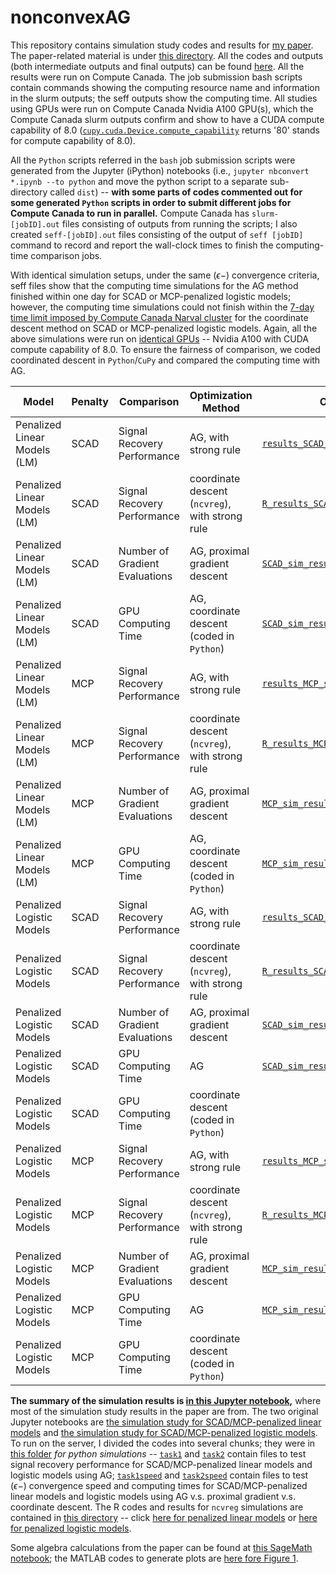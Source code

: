 # nonconvexAG

This repository contains simulation study codes and results for [my paper](https://arxiv.org/abs/2009.10629). The paper-related material is under [this directory](./paper). All the codes and outputs (both intermediate outputs and final outputs) can be found [here](./paper/simulation_study). All the results were run on Compute Canada. The job submission bash scripts contain commands showing the computing resource name and information in the slurm outputs; the seff outputs show the computing time. All studies using GPUs were run on Compute Canada Nvidia A100 GPU(s), which the Compute Canada slurm outputs confirm and show to have a CUDA compute capability of 8.0 ([`cupy.cuda.Device.compute_capability`](https://docs.cupy.dev/en/stable/reference/generated/cupy.cuda.Device.html) returns '80' stands for compute capability of 8.0).

All the `Python` scripts referred in the `bash` job submission scripts were generated from the Jupyter (iPython) notebooks (i.e., `jupyter nbconvert *.ipynb --to python` and move the python script to a separate sub-directory called `dist`) -- **with some parts of codes commented out for some generated `Python` scripts in order to submit different jobs for Compute Canada to run in parallel.** Compute Canada has `slurm-[jobID].out` files consisting of outputs from running the scripts; I also created `seff-[jobID].out` files consisting of the output of `seff [jobID]` command to record and report the wall-clock times to finish the computing-time comparison jobs.

With identical simulation setups, under the same $(\epsilon-)$ convergence criteria, seff files show that the computing time simulations for the AG method finished within one day for SCAD or MCP-penalized logistic models; however, the computing time simulations could not finish within the [7-day time limit imposed by Compute Canada Narval cluster](https://docs.alliancecan.ca/wiki/Job_scheduling_policies#Time_limits) for the coordinate descent method on SCAD or MCP-penalized logistic models. Again, all the above simulations were run on [identical GPUs](https://docs.alliancecan.ca/wiki/Using_GPUs_with_Slurm/en#Available_hardware) -- Nvidia A100 with CUDA compute capability of 8.0. To ensure the fairness of comparison, we coded coordinated descent in `Python`/`CuPy` and compared the computing time with AG.


| Model                        | Penalty | Comparison                     | Optimization Method                             | Output Data                                                                                                                               | Jupyter Notebook/R code                                                                                                   | Bash Script                                                                                                                                    | slurm file                                                                                                               | seff output                                                                                                            |
|------------------------------|---------|--------------------------------|-------------------------------------------------|-------------------------------------------------------------------------------------------------------------------------------------------|---------------------------------------------------------------------------------------------------------------------------|------------------------------------------------------------------------------------------------------------------------------------------------|--------------------------------------------------------------------------------------------------------------------------|------------------------------------------------------------------------------------------------------------------------|
| Penalized Linear Models (LM) | SCAD    | Signal Recovery Performance    | AG, with strong rule                            | [`results_SCAD_signal_recovery.npy`](./paper/simulation_study/tasks/task1/results_SCAD_signal_recovery.npy)                                | [`task1.ipynb`](./paper/simulation_study/tasks/task1/task1.ipynb)                                                          | [`task1.sh`](./paper/simulation_study/tasks/task1/task1.sh)                                                                                     | [`slurm-10249685.out`](./paper/simulation_study/tasks/task1/slurm-10249685.out)                                           |                                                                                                                        |
| Penalized Linear Models (LM) | SCAD    | Signal Recovery Performance    | coordinate descent (`ncvreg`), with strong rule | [`R_results_SCAD_signal_recovery.npy`](./paper/simulation_study/SCAD_MCP/LM/R_results_SCAD_signal_recovery.npy)                            | [`ncvreg_LM_sim.R`](./paper/simulation_study/SCAD_MCP/LM/ncvreg_LM_sim.R)                                                  | [`LM.sh`](./paper/simulation_study/SCAD_MCP/LM/LM.sh)                                                                                           | [`slurm-10256385.out`](./paper/simulation_study/SCAD_MCP/LM/slurm-10256385.out)                                           |                                                                                                                        |
| Penalized Linear Models (LM) | SCAD    | Number of Gradient Evaluations | AG, proximal gradient descent                   | [`SCAD_sim_results.npy`](./paper/simulation_study/tasks/task1speed/SCAD_sim_results.npy)                                                   | [`task1speed.ipynb`](./paper/simulation_study/tasks/task1speed/task1speed.ipynb)                                           | [`task1speed.sh`](./paper/simulation_study/tasks/task1speed/task1speed.sh)                                                                      | [`slurm-10249600.out`](./paper/simulation_study/tasks/task1speed/slurm-10249600.out)                                      | [`seff-10249600.out`](./paper/simulation_study/tasks/task1speed/seff-10249600.out)                                      |
| Penalized Linear Models (LM) | SCAD    | GPU Computing Time             | AG, coordinate descent (coded in `Python`)      | [`SCAD_sim_results.npy`](./paper/simulation_study/tasks/task1speed/SCAD_sim_results.npy)                                                   | [`task1speed.ipynb`](./paper/simulation_study/tasks/task1speed/task1speed.ipynb)                                           | [`task1speed.sh`](./paper/simulation_study/tasks/task1speed/task1speed.sh)                                                                      | [`slurm-10249600.out`](./paper/simulation_study/tasks/task1speed/slurm-10249600.out)                                      | [`seff-10249600.out`](./paper/simulation_study/tasks/task1speed/seff-10249600.out)                                      |
| Penalized Linear Models (LM) | MCP     | Signal Recovery Performance    | AG, with strong rule                            | [`results_MCP_signal_recovery.npy`](./paper/simulation_study/tasks/task1/results_MCP_signal_recovery.npy)                                  | [`task1.ipynb`](./paper/simulation_study/tasks/task1/task1.ipynb)                                                          | [`task1.sh`](./paper/simulation_study/tasks/task1/task1.sh)                                                                                     | [`slurm-10249685.out`](./paper/simulation_study/tasks/task1/slurm-10249685.out)                                           |                                                                                                                        |
| Penalized Linear Models (LM) | MCP     | Signal Recovery Performance    | coordinate descent (`ncvreg`), with strong rule | [`R_results_MCP_signal_recovery.npy`](./paper/simulation_study/SCAD_MCP/LM/R_results_MCP_signal_recovery.npy)                              | [`ncvreg_LM_sim.R`](./paper/simulation_study/SCAD_MCP/LM/ncvreg_LM_sim.R)                                                  | [`LM.sh`](./paper/simulation_study/SCAD_MCP/LM/LM.sh)                                                                                           | [`slurm-10256385.out`](./paper/simulation_study/SCAD_MCP/LM/slurm-10256385.out)                                           |                                                                                                                        |
| Penalized Linear Models (LM) | MCP     | Number of Gradient Evaluations | AG, proximal gradient descent                   | [`MCP_sim_results.npy`](./paper/simulation_study/tasks/task1speed/MCP_sim_results.npy)                                                     | [`task1speed.ipynb`](./paper/simulation_study/tasks/task1speed/task1speed.ipynb)                                           | [`task1speed.sh`](./paper/simulation_study/tasks/task1speed/task1speed.sh)                                                                      | [`slurm-10249600.out`](./paper/simulation_study/tasks/task1speed/slurm-10249600.out)                                      | [`seff-10249600.out`](./paper/simulation_study/tasks/task1speed/seff-10249600.out)                                      |
| Penalized Linear Models (LM) | MCP     | GPU Computing Time             | AG, coordinate descent (coded in `Python`)      | [`MCP_sim_results.npy`](./paper/simulation_study/tasks/task1speed/MCP_sim_results.npy)                                                     | [`task1speed.ipynb`](./paper/simulation_study/tasks/task1speed/task1speed.ipynb)                                           | [`task1speed.sh`](./paper/simulation_study/tasks/task1speed/task1speed.sh)                                                                      | [`slurm-10249600.out`](./paper/simulation_study/tasks/task1speed/slurm-10249600.out)                                      | [`seff-10249600.out`](./paper/simulation_study/tasks/task1speed/seff-10249600.out)                                      |
| Penalized Logistic Models    | SCAD    | Signal Recovery Performance    | AG, with strong rule                            | [`results_SCAD_signal_recovery.npy`](./paper/simulation_study/tasks/task2/results_SCAD_signal_recovery.npy)                                | [`task2.ipynb`](./paper/simulation_study/tasks/task2/task2.ipynb)                                                          | [`task2.sh`](./paper/simulation_study/tasks/task2/task2.sh)                                                                                     | [`slurm-10249602.out`](./paper/simulation_study/tasks/task2/slurm-10249602.out)                                           |                                                                                                                        |
| Penalized Logistic Models    | SCAD    | Signal Recovery Performance    | coordinate descent (`ncvreg`), with strong rule | [`R_results_SCAD_signal_recovery.npy`](./paper/simulation_study/SCAD_MCP/logistic/R_results_SCAD_signal_recovery.npy)                      | [`ncvreg_logistic_sim.R`](./paper/simulation_study/SCAD_MCP/logistic/ncvreg_logistic_sim.R)                                | [`logistic.sh`](./paper/simulation_study/SCAD_MCP/logistic/logistic.sh)                                                                         | [`slurm-10256384.out`](./paper/simulation_study/SCAD_MCP/logistic/slurm-10256384.out)                                     |                                                                                                                        |
| Penalized Logistic Models    | SCAD    | Number of Gradient Evaluations | AG, proximal gradient descent                   | [`SCAD_sim_results.npy`](./paper/simulation_study/tasks/task2speed/sub_tasks/task2speed_SCAD/SCAD_sim_results.npy)                         | [`task2speed_SCAD.ipynb`](./paper/simulation_study/tasks/task2speed/sub_tasks/task2speed_SCAD.ipynb)                       | [`task2speed_SCAD.sh`](./paper/simulation_study/tasks/task2speed/sub_tasks/task2speed_SCAD/task2speed_SCAD.sh)                                  | [`slurm-10249595.out`](./paper/simulation_study/tasks/task2speed/sub_tasks/task2speed_SCAD/slurm-10249595.out)            | [`seff-10249595.out`](./paper/simulation_study/tasks/task2speed/sub_tasks/task2speed_SCAD/seff-10249595.out)            |
| Penalized Logistic Models    | SCAD    | GPU Computing Time             | AG                                              | [`SCAD_sim_results_AG_time.npy`](./paper/simulation_study/tasks/task2speed/sub_tasks/task2speed_SCAD_AG_time/SCAD_sim_results_AG_time.npy) | [`task2speed_SCAD_AG_time.ipynb`](./paper/simulation_study/tasks/task2speed/sub_tasks/task2speed_SCAD_AG_time.ipynb)       | [`task2speed_SCAD_AG_time.sh`](./paper/simulation_study/tasks/task2speed/sub_tasks/task2speed_SCAD_AG_time/task2speed_SCAD_AG_time.sh)          | [`slurm-10249582.out`](./paper/simulation_study/tasks/task2speed/sub_tasks/task2speed_SCAD_AG_time/slurm-10249582.out)    | [`seff-10249582.out`](./paper/simulation_study/tasks/task2speed/sub_tasks/task2speed_SCAD_AG_time/seff-10249582.out)    |
| Penalized Logistic Models    | SCAD    | GPU Computing Time             | coordinate descent (coded in `Python`)          |                                                                                                                                           | [`task2speed_SCAD_coord_time.ipynb`](./paper/simulation_study/tasks/task2speed/sub_tasks/task2speed_SCAD_coord_time.ipynb) | [`task2speed_SCAD_coord_time.sh`](./paper/simulation_study/tasks/task2speed/sub_tasks/task2speed_SCAD_coord_time/task2speed_SCAD_coord_time.sh) | [`slurm-10249580.out`](./paper/simulation_study/tasks/task2speed/sub_tasks/task2speed_SCAD_coord_time/slurm-10249580.out) | [`seff-10249580.out`](./paper/simulation_study/tasks/task2speed/sub_tasks/task2speed_SCAD_coord_time/seff-10249580.out) |
| Penalized Logistic Models    | MCP     | Signal Recovery Performance    | AG, with strong rule                            | [`results_MCP_signal_recovery.npy`](./paper/simulation_study/tasks/task2/results_MCP_signal_recovery.npy)                                  | [`task2.ipynb`](./paper/simulation_study/tasks/task2/task2.ipynb)                                                          | [`task2.sh`](./paper/simulation_study/tasks/task2/task2.sh)                                                                                     | [`slurm-10249602.out`](./paper/simulation_study/tasks/task2/slurm-10249602.out)                                           |                                                                                                                        |
| Penalized Logistic Models    | MCP     | Signal Recovery Performance    | coordinate descent (`ncvreg`), with strong rule | [`R_results_MCP_signal_recovery.npy`](./paper/simulation_study/SCAD_MCP/logistic/R_results_MCP_signal_recovery.npy)                        | [`ncvreg_logistic_sim.R`](./paper/simulation_study/SCAD_MCP/logistic/ncvreg_logistic_sim.R)                                | [`logistic.sh`](./paper/simulation_study/SCAD_MCP/logistic/logistic.sh)                                                                         | [`slurm-10256384.out`](./paper/simulation_study/SCAD_MCP/logistic/slurm-10256384.out)                                     |                                                                                                                        |
| Penalized Logistic Models    | MCP     | Number of Gradient Evaluations | AG, proximal gradient descent                   | [`MCP_sim_results.npy`](./paper/simulation_study/tasks/task2speed/sub_tasks/task2speed_MCP/MCP_sim_results.npy)                            | [`task2speed_MCP.ipynb`](./paper/simulation_study/tasks/task2speed/sub_tasks/task2speed_MCP.ipynb)                         | [`task2speed_MCP.sh`](./paper/simulation_study/tasks/task2speed/sub_tasks/task2speed_MCP/task2speed_MCP.sh)                                     | [`slurm-10249597.out`](./paper/simulation_study/tasks/task2speed/sub_tasks/task2speed_MCP/slurm-10249597.out)             | [`seff-10249597.out`](./paper/simulation_study/tasks/task2speed/sub_tasks/task2speed_MCP/seff-10249597.out)             |
| Penalized Logistic Models    | MCP     | GPU Computing Time             | AG                                              | [`MCP_sim_results_AG_time.npy`](./paper/simulation_study/tasks/task2speed/sub_tasks/task2speed_MCP_AG_time/MCP_sim_results_AG_time.npy)    | [`task2speed_MCP_AG_time.ipynb`](./paper/simulation_study/tasks/task2speed/sub_tasks/task2speed_MCP_AG_time.ipynb)         | [`task2speed_MCP_AG_time.sh`](./paper/simulation_study/tasks/task2speed/sub_tasks/task2speed_MCP_AG_time/task2speed_MCP_AG_time.sh)             | [`slurm-10249584.out`](./paper/simulation_study/tasks/task2speed/sub_tasks/task2speed_MCP_AG_time/slurm-10249584.out)     | [`seff-10249584.out`](./paper/simulation_study/tasks/task2speed/sub_tasks/task2speed_MCP_AG_time/seff-10249584.out)     |
| Penalized Logistic Models    | MCP     | GPU Computing Time             | coordinate descent (coded in `Python`)          |                                                                                                                                           | [`task2speed_MCP_coord_time.ipynb`](./paper/simulation_study/tasks/task2speed/sub_tasks/task2speed_MCP_coord_time.ipynb)   | [`task2speed_MCP_coord_time.sh`](./paper/simulation_study/tasks/task2speed/sub_tasks/task2speed_MCP_coord_time/task2speed_MCP_coord_time.sh)    | [`slurm-10249581.out`](./paper/simulation_study/tasks/task2speed/sub_tasks/task2speed_MCP_coord_time/slurm-10249581.out)  | [`seff-10249581.out`](./paper/simulation_study/tasks/task2speed/sub_tasks/task2speed_MCP_coord_time/seff-10249581.out)  |


**The summary of the simulation results is [in this Jupyter notebook](./paper/simulation_study/summary.ipynb),** where most of the simulation study results in the paper are from. The two original Jupyter notebooks are [the simulation study for SCAD/MCP-penalized linear models](./paper/simulation_study/LM_SCAD_MCP_cp%20(cupy).ipynb) and [the simulation study for SCAD/MCP-penalized logistic models](./paper/simulation_study/logistic_SCAD_MCP_cp%20(cupy).ipynb). To run on the server, I divided the codes into several chunks; they were in [this folder](./paper/simulation_study/tasks) *for python simulations* -- [`task1`](./paper/simulation_study/tasks/task1) and [`task2`](./paper/simulation_study/tasks/task2) contain files to test signal recovery performance for SCAD/MCP-penalized linear models and logistic models using AG; [`task1speed`](./paper/simulation_study/tasks/task1speed) and [`task2speed`](./paper/simulation_study/tasks/task2speed) contain files to test $(\epsilon-)$ convergence speed and computing times for SCAD/MCP-penalized linear models and logistic models using AG v.s. proximal gradient v.s. coordinate descent. The R codes and results for `ncvreg` simulations are contained in [this directory](./paper/simulation_study/SCAD_MCP) -- click [here for penalized linear models](./paper/simulation_study/SCAD_MCP/LM) or [here for penalized logistic models](./paper/simulation_study/SCAD_MCP/logistic).

Some algebra calculations from the paper can be found at [this SageMath notebook](./paper/SageMath_algebra.ipynb); the MATLAB codes to generate plots are [here fore Figure 1](./paper/optimize_b_k.m).

<!-- The manual for the PyPI package [`nonconvexAG`](https://pypi.org/project/nonconvexAG/) can be found [here](./nonconvexAG/README.md). -->
